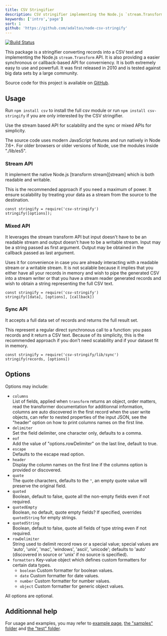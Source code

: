 ```yaml
---
title: CSV Stringifier
description: CSV stringifier implementing the Node.js `stream.Transform` API
keywords: ['intro','page']
sort: 1
github: 'https://github.com/adaltas/node-csv-stringify'
---
```


[![Build Status](https://secure.travis-ci.org/adaltas/node-csv-stringify.png)][travis-csv-stringify]

This package is a stringifier converting records into a CSV text and implementing the
Node.js `stream.Transform` API. It is also providing a easier synchronous or
callback-based API for converniency. It is both extremely easy to use and
powerfull. It was first released in 2010 and is tested against big data
sets by a large community.

Source code for this project is available on [GitHub][stringify].

## Usage

Run `npm install csv` to install the full csv module or run
`npm install csv-stringify` if you are only interested by the CSV stringifier.

Use the stream based API for scalability and the sync or mixed APIs for simplicity.

The source code uses modern JavaScript features and run natively in Node 7.6+.
For older browsers or older versions of Node, use the modules inside "./lib/es5".

### Stream API

It implement the native Node.js [transform stream][stream] which is both
readable and writable.

This is the recommended approach if you need a maximum of power. It ensure
scalability by treating your data as a stream from the source to the destination.

```
const stringify = require('csv-stringify')
stringify([options]);
```

### Mixed API

It leverages the stream transform API but input doesn't have to be an readable
stream and output doesn't have to be a writable stream. Input may be a string
passed as first argument. Output may be obtained in the callback passed as last
argument.

Uses it for convenience in case you are already interacting with a readable
stream or a writable stream. It is not scalable because it implies that you
either have all your records in memory and wish to pipe the generated
CSV into a stream writer or that you have a stream reader generated records and
wish to obtain a string representing the full CSV text.

```
const stringify = require('csv-stringify')
stringify([data], [options], [callback])
```

### Sync API

It accepts a full data set of records and returns the full result set.

This represent a regular direct synchronous call to a function: you pass records
and it return a CSV text. Because of its simplicity, this is the recommended
approach if you don't need scalability and if your dataset fit in memory. 

```
const stringify = require('csv-stringify/lib/sync')
stringify(records, [options])
```

## Options

Options may include:

*   `columns`   
    List of fields, applied when `transform` returns an object, order matters,
    read the transformer documentation for additionnal information, columns are
    auto discovered in the first record when the user write objects, can refer
    to nested properties of the input JSON, see the "header" option on how to
    print columns names on the first line.
*   `delimiter`   
    Set the field delimiter, one character only, defaults to a comma.   
*   `eof`   
    Add the value of "options.rowDelimiter" on the last line, default to true.   
*   `escape`   
    Defaults to the escape read option.   
*   `header`   
    Display the column names on the first line if the columns option is
    provided or discovered.   
*   `quote`   
    The quote characters, defaults to the `"`, an empty quote value will
    preserve the original field.   
*   `quoted`   
    Boolean, default to false, quote all the non-empty fields even if not
    required.
*   `quotedEmpty`   
    Boolean, no default, quote empty fields?  If specified, overrides
    `quotedString` for empty strings.
*   `quotedString`   
    Boolean, default to false, quote all fields of type string even if not
    required.
*   `rowDelimiter`   
    String used to delimit record rows or a special value; special values are
    'auto', 'unix', 'mac', 'windows', 'ascii', 'unicode'; defaults to 'auto' (discovered
    in source or 'unix' if no source is specified).   
*   `formatters`
    Key-value object which defines custom formatters for certain data types.
    * `boolean`
      Custom formatter for boolean values.
    * `date`
      Custom formatter for date values.
    * `number`
      Custom formatter for number values.
    * `object`
      Custom formatter for generic object values.

All options are optional.

## Additionnal help

For usage and examples, you may refer to
[example page](/stringify/examples/),
[the "samples" folder][stringify-samples] and [the "test" folder][stringify-test].

[travis-csv-stringify]: http://travis-ci.org/adaltas/node-csv-stringify
[stringify]: https://github.com/adaltas/node-csv-stringify
[stringify-samples]: https://github.com/adaltas/node-csv-stringify/tree/master/samples
[stringify-test]: https://github.com/adaltas/node-csv-stringify/tree/master/test
